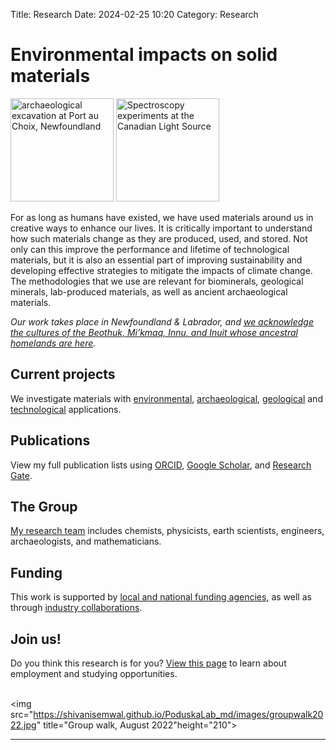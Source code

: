 Title: Research
Date: 2024-02-25 10:20
Category: Research


 <h1>Environmental impacts on solid materials</h1>

<p><img src="https://shivanisemwal.github.io/PoduskaLab_md/images/pac_wide.jpg" title="archaeological excavation at Port au Choix, Newfoundland "height="165">  <img src=" https://shivanisemwal.github.io/PoduskaLab_md/images/ben_kris_cls.jpg" title="Spectroscopy experiments at the Canadian Light Source"height="165"> </p>
<!--<img src="calcite.jpg" title="birefringent calcite"height="60"> <img src="pac_wide.jpg" title="archaeological excavation at Port au Choix, Newfoundland "height="60"> <img src="collagen.jpg" title="collagen fibrils"height="60"> <img src="kris_cls.jpg" title="X-ray experiments at the Canadian Light Source"height="60">  <img src="colloids.jpg" title="colloidal crystal template"height="60"> <img src="ben_kris_cls.jpg" title="Spectroscopy experiments at the Canadian Light Source"height="60"> <img src="zno.jpg" title="zinc oxide"height="60"><br>-->

<p>

For as long as humans have existed, we have used materials around us in creative ways to enhance our lives. It is critically important to understand how such materials change as they are produced, used, and stored. Not only can this improve the performance and lifetime of technological materials, but it is also an essential part of improving sustainability and developing effective strategies to mitigate the impacts of climate change. The methodologies that we use are relevant for biominerals, geological minerals, lab-produced materials, as well as ancient archaeological materials.<p>

<p>

<i>Our work takes place in Newfoundland & Labrador, and <a href="https://www.mun.ca/indigenous/resources/territoryacknowledgement.php">we acknowledge the cultures of the Beothuk, Mi’kmaq, Innu, and Inuit whose ancestral homelands are here</a>.</i>


<h2> Current projects</h2>
We investigate materials with <a href ="https://shivanisemwal.github.io/PoduskaLab_md/pages/projects.html">environmental</a>, <a href ="https://shivanisemwal.github.io/PoduskaLab_md/pages/projects.html">archaeological</a>,  <a href ="https://shivanisemwal.github.io/PoduskaLab_md/pages/projects.html">geological</a> and <a href ="https://shivanisemwal.github.io/PoduskaLab_md/pages/projects.html">technological</a> applications. <p>

<h2> Publications</h2>
View my full publication lists using <a href="https://orcid.org/0000-0003-4495-0668">ORCID</a>, <a href="https://scholar.google.ca/citations?user=cF0LuegAAAAJ&hl=en">Google Scholar</a>, and <a href="https://www.researchgate.net/profile/Kristin-Poduska">Research Gate</a>.<p>

<!--Read about <a href ="https://kpoduska.github.io/PoduskaLab/pages/publications.html">our recent findings, including press releases</a>.-->

<h2> The Group</h2>
<a href ="https://shivanisemwal.github.io/PoduskaLab_md/pages/group.html"> My research team</a> includes chemists, physicists, earth scientists, engineers, archaeologists, and mathematicians. <p>

<!--<h2> Lab Tour </h2>

Take <a href =" https://github.com/kpoduska/PoduskaLab/main/pages/research.html">a virtual visit through our state-of-the-art materials synthesis and characterization labs</a>.  

<p>

We also use high performance computing resources through <a href="http://www.acceleratediscovery.ca">ACENET</a>, which is part of the <a href="https://alliancecan.ca/en">Digital Research Alliance of Canada</a>. 

-->

<h2>Funding</h2>

This work is supported by <a href ="https://shivanisemwal.github.io/PoduskaLab_md/about-kris.html">local and national funding agencies</a>, as well as through <a href ="/pages/about-kris.html">industry collaborations</a>.

<h2>Join us!</h2>

Do you think this research is for you? <a href ="https://shivanisemwal.github.io/PoduskaLab_md/pages/join.html">View this page</a> to learn about employment and studying opportunities.  <br>
<br>

<img src="https://shivanisemwal.github.io/PoduskaLab_md/images/groupwalk2022.jpg" title="Group walk, August 2022"height="210">


<HR>














